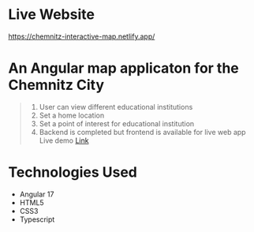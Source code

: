 # Live Website
https://chemnitz-interactive-map.netlify.app/

# An Angular map applicaton for the Chemnitz City
> 1. User can view different educational institutions 
> 2. Set a home location
> 3. Set a point of interest for educational institution
> 4. Backend is completed but frontend is available for live web app
> Live demo [Link](https://chemnitz-interactive-map.netlify.app/)


# Technologies Used
- Angular 17
- HTML5
- CSS3
- Typescript

